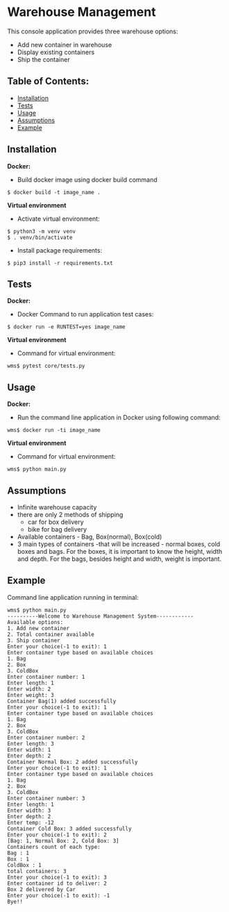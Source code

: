 # Warehouse Management

This console application provides three warehouse options:
- Add new container in warehouse
- Display existing containers
- Ship the container 

Table of Contents:
--------------------
- [Installation](#Installation)
- [Tests](#Tests)
- [Usage](#Usage)
- [Assumptions](#Assumptions)
- [Example](#Example)


## Installation

**Docker:**   
- Build docker image using docker build command
```shell
$ docker build -t image_name .
```

**Virtual environment**   
- Activate virtual environment:
```shell
$ python3 -m venv venv
$ . venv/bin/activate 
```

- Install package requirements:
```shell
$ pip3 install -r requirements.txt
```

## Tests
**Docker:**     
- Docker Command to run application test cases:
```shell
$ docker run -e RUNTEST=yes image_name
```

**Virtual environment**  
- Command for virtual environment:
```shell
wms$ pytest core/tests.py
```

## Usage
**Docker:**  
- Run the command line application in Docker using following command:
```shell
wms$ docker run -ti image_name
```

**Virtual environment**  
- Command for virtual environment:
```shell
wms$ python main.py
```

## Assumptions
- Infinite warehouse capacity
- there are only 2 methods of shipping 
    - car for box delivery
    - bike for bag delivery
- Available containers - Bag, Box(normal), Box(cold)
- 3 main types of containers -that will be increased - normal boxes, cold
boxes and bags. For the boxes, it is important to know the height, width and
depth. For the bags, besides height and width, weight is important.


## Example
Command line application running in terminal:
```shell
wms$ python main.py
----------Welcome to Warehouse Management System------------
Available options: 
1. Add new container 
2. Total container available 
3. Ship container 
Enter your choice(-1 to exit): 1
Enter container type based on available choices
1. Bag
2. Box
3. ColdBox
Enter container number: 1
Enter length: 1
Enter width: 2
Enter weight: 3
Container Bag(1) added successfully
Enter your choice(-1 to exit): 1
Enter container type based on available choices
1. Bag
2. Box
3. ColdBox
Enter container number: 2
Enter length: 3
Enter width: 1
Enter depth: 2
Container Normal Box: 2 added successfully
Enter your choice(-1 to exit): 1
Enter container type based on available choices
1. Bag
2. Box
3. ColdBox
Enter container number: 3
Enter length: 1
Enter width: 3
Enter depth: 2
Enter temp: -12
Container Cold Box: 3 added successfully
Enter your choice(-1 to exit): 2
[Bag: 1, Normal Box: 2, Cold Box: 3]
Containers count of each type: 
Bag : 1
Box : 1
ColdBox : 1
total containers: 3
Enter your choice(-1 to exit): 3
Enter container id to deliver: 2
Box 2 delivered by Car
Enter your choice(-1 to exit): -1
Bye!!


```

